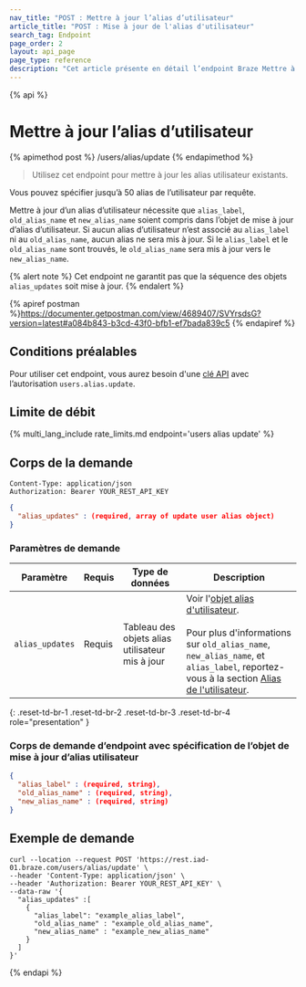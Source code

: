 ```yaml
---
nav_title: "POST : Mettre à jour l’alias d’utilisateur"
article_title: "POST : Mise à jour de l'alias d'utilisateur"
search_tag: Endpoint
page_order: 2
layout: api_page
page_type: reference
description: "Cet article présente en détail l’endpoint Braze Mettre à jour les alias utilisateur."
---
```

{% api %}
# Mettre à jour l’alias d’utilisateur
{% apimethod post %}
/users/alias/update
{% endapimethod %}

> Utilisez cet endpoint pour mettre à jour les alias utilisateur existants.

Vous pouvez spécifier jusqu’à 50 alias de l’utilisateur par requête.

Mettre à jour d’un alias d’utilisateur nécessite que `alias_label`, `old_alias_name` et `new_alias_name` soient compris dans l’objet de mise à jour d’alias d’utilisateur. Si aucun alias d’utilisateur n’est associé au `alias_label` ni au `old_alias_name`, aucun alias ne sera mis à jour. Si le `alias_label` et le `old_alias_name` sont trouvés, le `old_alias_name` sera mis à jour vers le `new_alias_name`.

{% alert note %}
Cet endpoint ne garantit pas que la séquence des objets `alias_updates` soit mise à jour.
{% endalert %}

{% apiref postman %}https://documenter.getpostman.com/view/4689407/SVYrsdsG?version=latest#a084b843-b3cd-43f0-bfb1-ef7bada839c5 {% endapiref %}

## Conditions préalables

Pour utiliser cet endpoint, vous aurez besoin d'une [clé API]({{site.baseurl}}/api/api_key/) avec l’autorisation `users.alias.update`.

## Limite de débit

{% multi_lang_include rate_limits.md endpoint='users alias update' %}

## Corps de la demande

```
Content-Type: application/json
Authorization: Bearer YOUR_REST_API_KEY
```

```json
{
  "alias_updates" : (required, array of update user alias object)
}
```

### Paramètres de demande

| Paramètre | Requis | Type de données | Description |
| --------- | --------- | --------- | ----------- |
| `alias_updates` | Requis | Tableau des objets alias utilisateur mis à jour | Voir l'[objet alias d'utilisateur]({{site.baseurl}}/api/objects_filters/user_alias_object/).<br><br> Pour plus d'informations sur `old_alias_name`, `new_alias_name`, et `alias_label`, reportez-vous à la section [Alias de l'utilisateur]({{site.baseurl}}/user_guide/data_and_analytics/user_data_collection/user_profile_lifecycle/#user-aliases). |
{: .reset-td-br-1 .reset-td-br-2 .reset-td-br-3  .reset-td-br-4 role="presentation" }

### Corps de demande d’endpoint avec spécification de l’objet de mise à jour d’alias utilisateur

```json
{
  "alias_label" : (required, string),
  "old_alias_name" : (required, string),
  "new_alias_name" : (required, string)
}
```

## Exemple de demande
```
curl --location --request POST 'https://rest.iad-01.braze.com/users/alias/update' \
--header 'Content-Type: application/json' \
--header 'Authorization: Bearer YOUR_REST_API_KEY' \
--data-raw '{
  "alias_updates" :[
    {
      "alias_label": "example_alias_label",
      "old_alias_name" : "example_old_alias_name",
      "new_alias_name" : "example_new_alias_name"
    }
  ]
}'
```

{% endapi %}

